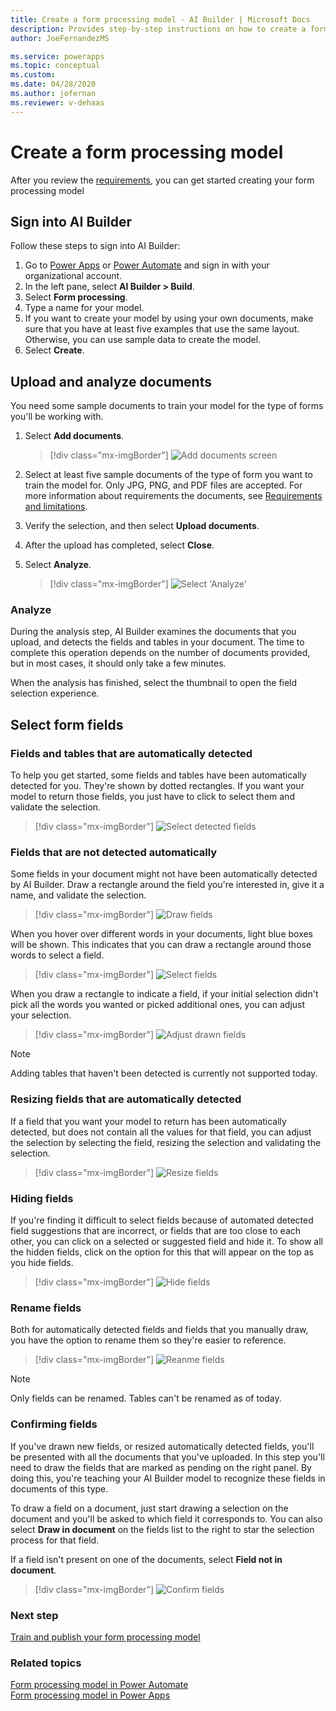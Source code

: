 ```yaml
---
title: Create a form processing model - AI Builder | Microsoft Docs
description: Provides step-by-step instructions on how to create a form processing model in AI Builder.
author: JoeFernandezMS

ms.service: powerapps
ms.topic: conceptual
ms.custom: 
ms.date: 04/28/2020
ms.author: jofernan
ms.reviewer: v-dehaas
---
```


# Create a form processing model

After you review the [requirements](form-processing-model-requirements.md), you can get started creating your form processing model

## Sign into AI Builder

Follow these steps to sign into AI Builder:
1. Go to [Power Apps](https://make.powerapps.com/) or [Power Automate](https://flow.microsoft.com/signin) and sign in with your organizational account.
1. In the left pane, select **AI Builder > Build**.
1. Select **Form processing**.
1. Type a name for your model.
1. If you want to create your model by using your own documents, make sure that you have at least five examples that use the same layout. Otherwise, you can use sample data to create the model.
1. Select **Create**.


## Upload and analyze documents

You need some sample documents to train your model for the type of forms you'll be working with.

1. Select **Add documents**.
 
   > [!div class="mx-imgBorder"]
   > ![Add documents screen](media/form-add-documents.png "Add documents screen")

1. Select at least five sample documents of the type of form you want to train the model for. Only JPG, PNG, and PDF files are accepted. For more information about requirements the documents, see [Requirements and limitations](form-processing-model-requirements.md).
1. Verify the selection, and then select **Upload documents**.
1. After the upload has completed, select **Close**.
1. Select **Analyze**.

   > [!div class="mx-imgBorder"]
   > ![Select 'Analyze'](media/form-analyze.png "Select 'Analyze'")


### Analyze

During the analysis step, AI Builder examines the documents that you upload, and detects the fields and tables in your document. The time to complete this operation depends on the number of documents provided, but in most cases, it should only take a few minutes.

When the analysis has finished, select the thumbnail to open the field selection experience.

## Select form fields

### Fields and tables that are automatically detected

To help you get started, some fields and tables have been automatically detected for you. They're shown by dotted rectangles. If you want your model to return those fields, you just have to click to select them and validate the selection. 

   > [!div class="mx-imgBorder"]
   > ![Select detected fields](media/form-processing-detected-fields.gif "Select detected fields")

### Fields that are not detected automatically

Some fields in your document might not have been automatically detected by AI Builder. Draw a rectangle around the field you're interested in, give it a name, and validate the selection. 

   > [!div class="mx-imgBorder"]
   > ![Draw fields](media/form-processing-undetected-fields.gif "Draw fields")

When you hover over different words in your documents, light blue boxes will be shown. This indicates that you can draw a rectangle around those words to select a field.

   > [!div class="mx-imgBorder"]
   > ![Select fields](media/form-select-fields.png "Select fields")

When you draw a rectangle to indicate a field, if your initial selection didn't pick all the words you wanted or picked additional ones, you can adjust your selection.

   > [!div class="mx-imgBorder"]
   > ![Adjust drawn fields](media/form-processing-undetected-fields-2.gif "Adjust drawn fields")

> [!NOTE] 
> Adding tables that haven't been detected is currently not supported today.

### Resizing fields that are automatically detected

If a field that you want your model to return has been automatically detected, but does not contain all the values for that field, you can adjust the selection by selecting the field, resizing the selection and validating the selection.

   > [!div class="mx-imgBorder"]
   > ![Resize fields](media/form-processing-resize-selection.gif "Resize fields")

### Hiding fields

If you're finding it difficult to select fields because of automated detected field suggestions that are incorrect, or fields that are too close to each other, you can click on a selected or suggested field and hide it. To show all the hidden fields, click on the option for this that will appear on the top as you hide fields. 

   > [!div class="mx-imgBorder"]
   > ![Hide fields](media/form-processing-hide-fields.gif "Hide fields")

### Rename fields

Both for automatically detected fields and fields that you manually draw, you have the option to rename them so they're easier to reference.

   > [!div class="mx-imgBorder"]
   > ![Reanme fields](media/form-processing-rename.gif "Rename fields")

> [!NOTE] 
> Only fields can be renamed. Tables can't be renamed as of today.

### Confirming fields

If you've drawn new fields, or resized automatically detected fields, you'll be presented with all the documents that you've uploaded. In this step you'll need to draw the fields that are marked as pending on the right panel. By doing this, you're teaching your AI Builder model to recognize these fields in documents of this type.

To draw a field on a document, just start drawing a selection on the document and you'll be asked to which field it corresponds to. You can also select **Draw in document** on the fields list to the right to star the selection process for that field.

If a field isn't present on one of the documents, select **Field not in document**. 

   > [!div class="mx-imgBorder"]
   > ![Confirm fields](media/form-processing-confirm-fields.gif "Confirm fields")

### Next step

[Train and publish your form processing model](form-processing-train.md)

### Related topics

[Form processing model in Power Automate](form-processing-model-in-flow.md)  
[Form processing model in Power Apps](form-processor-component-in-powerapps.md)
